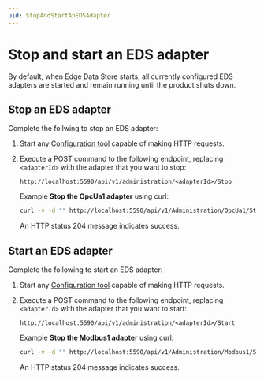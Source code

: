 ```yaml
---
uid: StopAndStartAnEDSAdapter
---
```


# Stop and start an EDS adapter

By default, when Edge Data Store starts, all currently configured EDS adapters are started and remain running until the product shuts down.

## Stop an EDS adapter

Complete the follwing to stop an EDS adapter:

1. Start any [Configuration tool](xref:ConfigurationTools) capable of making HTTP requests.
2. Execute a POST command to the following endpoint, replacing `<adapterId>` with the adapter that you want to stop:

    ```http
    http://localhost:5590/api/v1/administration/<adapterId>/Stop
    ```

    Example **Stop the OpcUa1 adapter** using curl: 

    ```bash
    curl -v -d "" http://localhost:5590/api/v1/Administration/OpcUa1/Stop
    ```

    An HTTP status 204 message indicates success.

## Start an EDS adapter

Complete the following to start an EDS adapter:

1. Start any [Configuration tool](xref:ConfigurationTools) capable of making HTTP requests.
2. Execute a POST command to the following endpoint, replacing `<adapterId>` with the adapter that you want to start:

    ```http
    http://localhost:5590/api/v1/administration/<adapterId>/Start
    ```

    Example **Stop the Modbus1 adapter** using curl:

    ```bash
    curl -v -d "" http://localhost:5590/api/v1/Administration/Modbus1/Start
    ```

    An HTTP status 204 message indicates success.
